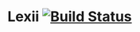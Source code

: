 # Lexii [![Build Status](https://travis-ci.com/morgannewman/lexii.svg?branch=master)](https://travis-ci.com/morgannewman/lexii)